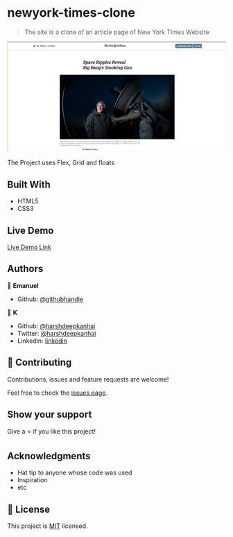 # newyork-times-clone

> The site is a clone of an article page of New York Times Website

![screenshot](./app_screenshot.png)

The Project uses Flex, Grid and floats

## Built With

- HTML5
- CSS3

## Live Demo

[Live Demo Link](https://rawcdn.githack.com/emasdev/newyork-times-clone/8b585fbb072fe7ab2c06815f821616c9aedc6206/index.html)

## Authors

👤 **Emanuel**

- Github: [@githubhandle](https://github.com/emasdev)

👤 **K**

- Github: [@harshdeepkanhai](https://github.com/harshdeep-kanhai)
- Twitter: [@harshdeepkanhai](https://twitter.com/harshdeepkanhai)
- Linkedin: [linkedin](https://www.linkedin.com/in/harshdeepkanhai/)

## 🤝 Contributing

Contributions, issues and feature requests are welcome!

Feel free to check the [issues page](issues/).

## Show your support

Give a ⭐️ if you like this project!

## Acknowledgments

- Hat tip to anyone whose code was used
- Inspiration
- etc

## 📝 License

This project is [MIT](lic.url) licensed.
